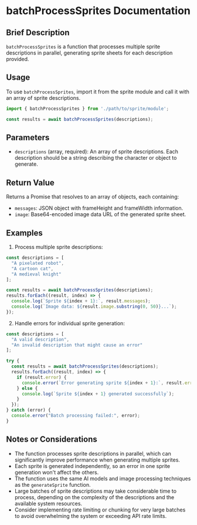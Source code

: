 # batchProcessSprites Documentation

## Brief Description
`batchProcessSprites` is a function that processes multiple sprite descriptions in parallel, generating sprite sheets for each description provided.

## Usage
To use `batchProcessSprites`, import it from the sprite module and call it with an array of sprite descriptions.

```javascript
import { batchProcessSprites } from './path/to/sprite/module';

const results = await batchProcessSprites(descriptions);
```

## Parameters
- `descriptions` (array, required): An array of sprite descriptions. Each description should be a string describing the character or object to generate.

## Return Value
Returns a Promise that resolves to an array of objects, each containing:
- `messages`: JSON object with frameHeight and frameWidth information.
- `image`: Base64-encoded image data URL of the generated sprite sheet.

## Examples

1. Process multiple sprite descriptions:
```javascript
const descriptions = [
  "A pixelated robot",
  "A cartoon cat",
  "A medieval knight"
];

const results = await batchProcessSprites(descriptions);
results.forEach((result, index) => {
  console.log(`Sprite ${index + 1}:`, result.messages);
  console.log(`Image data: ${result.image.substring(0, 50)}...`);
});
```

2. Handle errors for individual sprite generation:
```javascript
const descriptions = [
  "A valid description",
  "An invalid description that might cause an error"
];

try {
  const results = await batchProcessSprites(descriptions);
  results.forEach((result, index) => {
    if (result.error) {
      console.error(`Error generating sprite ${index + 1}:`, result.error);
    } else {
      console.log(`Sprite ${index + 1} generated successfully`);
    }
  });
} catch (error) {
  console.error("Batch processing failed:", error);
}
```

## Notes or Considerations
- The function processes sprite descriptions in parallel, which can significantly improve performance when generating multiple sprites.
- Each sprite is generated independently, so an error in one sprite generation won't affect the others.
- The function uses the same AI models and image processing techniques as the `generateSprite` function.
- Large batches of sprite descriptions may take considerable time to process, depending on the complexity of the descriptions and the available system resources.
- Consider implementing rate limiting or chunking for very large batches to avoid overwhelming the system or exceeding API rate limits.